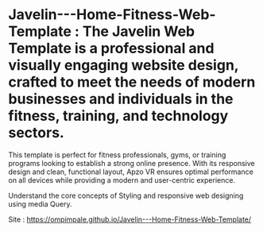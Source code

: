 # Javelin---Home-Fitness-Web-Template : The Javelin Web Template is a professional and visually engaging website design, crafted to meet the needs of modern businesses and individuals in the fitness, training, and technology sectors.

This template is perfect for fitness professionals, gyms, or training programs looking to establish a strong online presence. With its responsive design and clean, functional layout, Apzo VR ensures optimal performance on all devices while providing a modern and user-centric experience.

Understand the core concepts of Styling and responsive web designing using media Query.

Site : https://ompimpale.github.io/Javelin---Home-Fitness-Web-Template/
